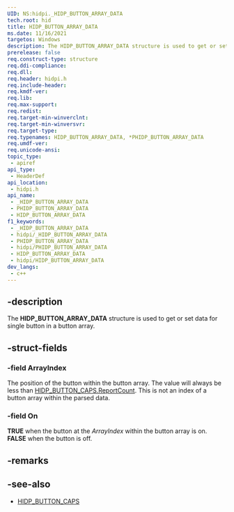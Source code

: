 ```yaml
---
UID: NS:hidpi._HIDP_BUTTON_ARRAY_DATA
tech.root: hid
title: HIDP_BUTTON_ARRAY_DATA
ms.date: 11/16/2021
targetos: Windows
description: The HIDP_BUTTON_ARRAY_DATA structure is used to get or set data for single button in a button array.
prerelease: false
req.construct-type: structure
req.ddi-compliance: 
req.dll: 
req.header: hidpi.h
req.include-header: 
req.kmdf-ver: 
req.lib: 
req.max-support: 
req.redist: 
req.target-min-winverclnt: 
req.target-min-winversvr: 
req.target-type: 
req.typenames: HIDP_BUTTON_ARRAY_DATA, *PHIDP_BUTTON_ARRAY_DATA
req.umdf-ver: 
req.unicode-ansi: 
topic_type:
 - apiref
api_type:
 - HeaderDef
api_location:
 - hidpi.h
api_name:
 - _HIDP_BUTTON_ARRAY_DATA
 - PHIDP_BUTTON_ARRAY_DATA
 - HIDP_BUTTON_ARRAY_DATA
f1_keywords:
 - _HIDP_BUTTON_ARRAY_DATA
 - hidpi/_HIDP_BUTTON_ARRAY_DATA
 - PHIDP_BUTTON_ARRAY_DATA
 - hidpi/PHIDP_BUTTON_ARRAY_DATA
 - HIDP_BUTTON_ARRAY_DATA
 - hidpi/HIDP_BUTTON_ARRAY_DATA
dev_langs:
 - c++
---
```


## -description

The **HIDP_BUTTON_ARRAY_DATA** structure is used to get or set data for single button in a button array.

## -struct-fields

### -field ArrayIndex

The position of the button within the button array. The value will always be less than [HIDP_BUTTON_CAPS.ReportCount](ns-hidpi-_hidp_button_caps.md). This is not an index of a button array within the parsed data.

### -field On

**TRUE** when the button at the *ArrayIndex* within the button array is on. **FALSE** when the button is off.

## -remarks

## -see-also

- [HIDP_BUTTON_CAPS](ns-hidpi-_hidp_button_caps.md)

